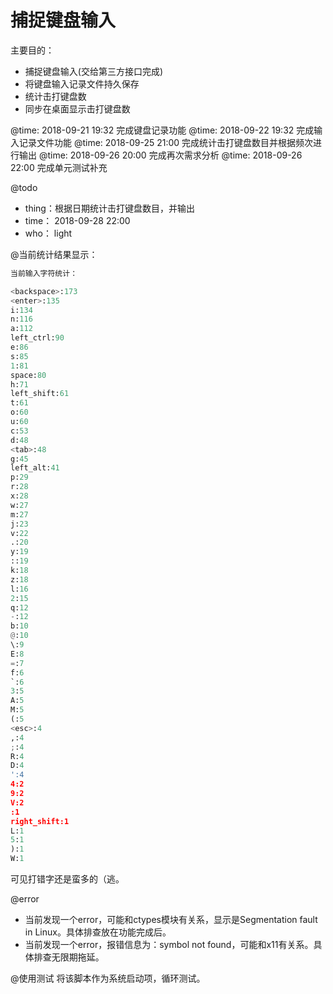 # 捕捉键盘输入

主要目的：
- 捕捉键盘输入(交给第三方接口完成)
- 将键盘输入记录文件持久保存
- 统计击打键盘数
- 同步在桌面显示击打键盘数


@time: 2018-09-21 19:32  完成键盘记录功能
@time: 2018-09-22 19:32  完成输入记录文件功能
@time: 2018-09-25 21:00  完成统计击打键盘数目并根据频次进行输出
@time: 2018-09-26 20:00  完成再次需求分析
@time: 2018-09-26 22:00  完成单元测试补充

@todo
- thing：根据日期统计击打键盘数目，并输出
- time： 2018-09-28 22:00
- who： light


@当前统计结果显示：

```python
当前输入字符统计：

<backspace>:173
<enter>:135
i:134
n:116
a:112
left_ctrl:90
e:86
s:85
1:81
space:80
h:71
left_shift:61
t:61
o:60
u:60
c:53
d:48
<tab>:48
g:45
left_alt:41
p:29
r:28
x:28
w:27
m:27
j:23
v:22
.:20
y:19
::19
k:18
z:18
l:16
2:15
q:12
-:12
b:10
@:10
\:9
E:8
=:7
f:6
`:6
3:5
A:5
M:5
(:5
<esc>:4
,:4
;:4
R:4
D:4
':4
4:2
9:2
V:2
:1
right_shift:1
L:1
5:1
):1
W:1
```

可见打错字还是蛮多的（逃。


@error
- 当前发现一个error，可能和ctypes模块有关系，显示是Segmentation fault in Linux。具体排查放在功能完成后。
- 当前发现一个error，报错信息为：symbol not found，可能和x11有关系。具体排查无限期拖延。

@使用测试
将该脚本作为系统启动项，循环测试。